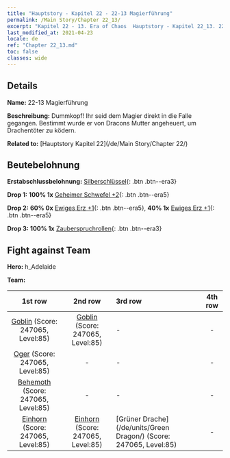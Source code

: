 ```yaml
---
title: "Hauptstory - Kapitel 22 - 22-13 Magierführung"
permalink: /Main Story/Chapter 22_13/
excerpt: "Kapitel 22 - 13. Era of Chaos  Hauptstory - Kapitel 22_13. 22-13 Magierführung"
last_modified_at: 2021-04-23
locale: de
ref: "Chapter 22_13.md"
toc: false
classes: wide
---
```


## Details

 **Name:** 22-13 Magierführung

 **Beschreibung:** Dummkopf! Ihr seid dem Magier direkt in die Falle gegangen. Bestimmt wurde er von Dracons Mutter angeheuert, um Drachentöter zu ködern.

 **Related to:** [Hauptstory Kapitel 22](/de/Main Story/Chapter 22/)

## Beutebelohnung

 **Erstabschlussbelohnung:** [Silberschlüssel](/ItemsDE/con_693/){: .btn .btn--era3}

 **Drop 1:** **100% 1x** [Geheimer Schwefel +2](/ItemsDE/mat_78/){: .btn .btn--era5}

 **Drop 2:** **60% 0x** [Ewiges Erz +1](/ItemsDE/mat_68/){: .btn .btn--era5}, **40% 1x** [Ewiges Erz +1](/ItemsDE/mat_68/){: .btn .btn--era5}

 **Drop 3:** **100% 1x** [Zauberspruchrollen](/ItemsDE/con_694/){: .btn .btn--era3}


## Fight against Team
 **Hero:** h_Adelaide

 **Team:**


  | 1st row | 2nd row | 3rd row | 4th row |
  |:----:|:----:|:----|:----:|
  | [Goblin](/de/units/Goblin/) (Score: 247065, Level:85)  | [Goblin](/de/units/Goblin/) (Score: 247065, Level:85)  | - | - |
  | [Oger](/de/units/Ogre/) (Score: 247065, Level:85)  | - | - | - |
  | [Behemoth](/de/units/Behemoth/) (Score: 247065, Level:85)  | - | - | - |
  | [Einhorn](/de/units/Unicorn/) (Score: 247065, Level:85)  | [Einhorn](/de/units/Unicorn/) (Score: 247065, Level:85)  | [Grüner Drache](/de/units/Green Dragon/) (Score: 247065, Level:85)  | - |


